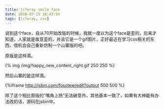 ```yaml
---
title: liferay smile face
date: 2016-07-15 16:43:54
tags: [liferay, css]
---
```


说到这个face，自从70开始改版的时候，我就一度以为这个face是歪的，后来才知道，人家就是故意歪的，并且它是一个gif图片，正好最近在学习css相关的东西，借机会自己重新仿制一个山寨版的吧。

<!--more-->

原版是这样滴。

{% img /img/happy_new_content_right.gif 250 250 
%}

然后山寨的是这样滴。

{%iframe http://jsbin.com/fosotew/edit?output 500 500
%}

除了这个相比原版的“嘴角上扬”无法破意外，其他基本一致了，如果有大神能有办法改的话，源码在jsbin中。

